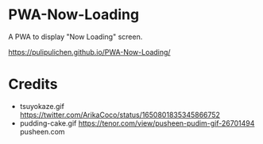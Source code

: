 # PWA-Now-Loading
A PWA to display "Now Loading" screen.

https://pulipulichen.github.io/PWA-Now-Loading/
# Credits

- tsuyokaze.gif https://twitter.com/ArikaCoco/status/1650801835345866752
- pudding-cake.gif https://tenor.com/view/pusheen-pudim-gif-26701494 pusheen.com